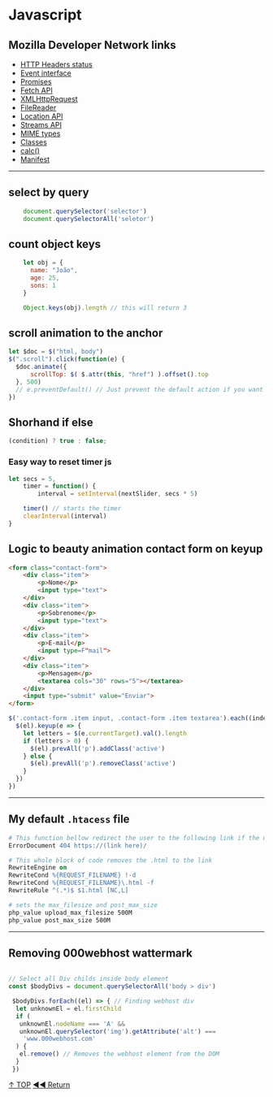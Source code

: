 # Javascript

## Mozilla Developer Network links

- [HTTP Headers status](https://developer.mozilla.org/pt-BR/docs/Web/HTTP/Status)
- [Event interface](https://developer.mozilla.org/en-US/docs/Web/API/Event)
- [Promises](https://developer.mozilla.org/en-US/docs/Web/JavaScript/Reference/Global_Objects/Promise)
- [Fetch API](https://developer.mozilla.org/en-US/docs/Web/API/Fetch_API)
- [XMLHttpRequest](https://developer.mozilla.org/en-US/docs/Web/API/XMLHttpRequest)
- [FileReader](https://developer.mozilla.org/en-US/docs/Web/API/FileReader)
- [Location API](https://developer.mozilla.org/en-US/docs/Web/API/Location)
- [Streams API](https://developer.mozilla.org/en-US/docs/Web/API/Streams_API)
- [MIME types](https://developer.mozilla.org/en-US/docs/Web/HTTP/Basics_of_HTTP/MIME_types)
- [Classes](https://developer.mozilla.org/pt-BR/docs/Web/JavaScript/Reference/Classes)
- [calc()](https://developer.mozilla.org/en-US/docs/Web/CSS/calc)
- [Manifest](https://developer.mozilla.org/pt-BR/docs/Web/Manifest)

---

## select by query

```javascript
    document.querySelector('selector')
    document.querySelectorAll('seletor')
```

## count object keys

```javascript
    let obj = {
      name: "João",
      age: 25,
      sons: 1
    }

    Object.keys(obj).length // this will return 3
```

## scroll animation to the anchor

```javascript
let $doc = $("html, body")
$(".scroll").click(function(e) {
  $doc.animate({
      scrollTop: $( $.attr(this, "href") ).offset().top
  }, 500)
  // e.preventDefault() // Just prevent the default action if you want to hide the anchor URL
})
```

## Shorhand if else

```javascript
(condition) ? true : false;
```

### Easy way to reset timer js

```javascript
let secs = 5,
    timer = function() {
        interval = setInterval(nextSlider, secs * 5)

    timer() // starts the timer
    clearInterval(interval)
}
```

## Logic to beauty animation contact form on keyup

```html
<form class="contact-form">
    <div class="item">
        <p>Nome</p>
        <input type="text">
    </div>
    <div class="item">
        <p>Sobrenome</p>
        <input type="text">
    </div>
    <div class="item">
        <p>E-mail</p>
        <input type=F"mail">
    </div>
    <div class="item">
        <p>Mensagem</p>
        <textarea cols="30" rows="5"></textarea>
    </div>
    <input type="submit" value="Enviar">
</form>
```

```javascript
$('.contact-form .item input, .contact-form .item textarea').each((index, el) => {
  $(el).keyup(e => {
    let letters = $(e.currentTarget).val().length
    if (letters > 0) {
      $(el).prevAll('p').addClass('active')
    } else {
      $(el).prevAll('p').removeClass('active')
    }
  })
})
```

---

## My default `.htacess` file

```apache
# This function bellow redirect the user to the following link if the user try to access a directory or file that doesn't exist.
ErrorDocument 404 https://(link here)/

# This whole block of code removes the .html to the link
RewriteEngine on
RewriteCond %{REQUEST_FILENAME} !-d
RewriteCond %{REQUEST_FILENAME}\.html -f
RewriteRule ^(.*)$ $1.html [NC,L]

# sets the max_filesize and post_max_size
php_value upload_max_filesize 500M
php_value post_max_size 500M
```

---

## Removing 000webhost wattermark

```javascript

// Select all Div childs inside body element
const $bodyDivs = document.querySelectorAll('body > div')

 $bodyDivs.forEach((el) => { // Finding webhost div
  let unknownEl = el.firstChild
  if (
   unknownEl.nodeName === 'A' &&
   unknownEl.querySelector('img').getAttribute('alt') ===
    'www.000webhost.com'
  ) {
   el.remove() // Removes the webhost element from the DOM
  }
 })
```

[↑ TOP](#Menu)
[◀◀ Return](readme.md)

